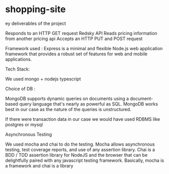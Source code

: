 # shopping-site

ey deliverables of the project

Responds to an HTTP GET request
Redsky API
Reads pricing information from another pricing api
Accepts an HTTP PUT and POST request


Framework used :
Express is a minimal and flexible Node.js web application framework that provides a robust set of features for web and mobile applications. 

Tech Stack:

We used mongo + nodejs typescript

Choice of DB :

MongoDB supports dynamic queries on documents using a document-based query language that's nearly as powerful as SQL. MongoDB works best in our case as the nature of the queries is unstructured.

If there were transaction data in our case we would have used RDBMS like postgres or mysql

Asynchronous Testing

We used mocha and chai to do the testing. Mocha allows asynchronous testing, test coverage reports, and use of any assertion library. Chai is a BDD / TDD assertion library for NodeJS and the browser that can be delightfully paired with any javascript testing framework. Basically, mocha is a framework and chai is a library
